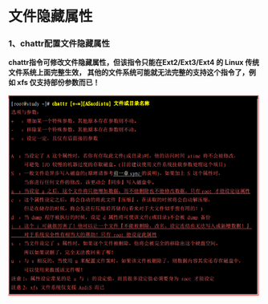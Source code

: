 # 文件隐藏属性

### 1、chattr配置文件隐藏属性

**chattr指令可修改文件隐藏属性，但该指令只能在Ext2/Ext3/Ext4 的 Linux 传统文件系统上面完整生效， 其他的文件系统可能就无法完整的支持这个指令了，例如 xfs 仅支持部份参数而已！**

![](/assets/chattr指令usage.png)

